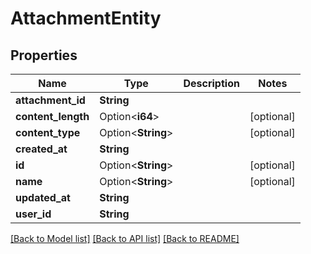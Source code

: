 # AttachmentEntity

## Properties

Name | Type | Description | Notes
------------ | ------------- | ------------- | -------------
**attachment_id** | **String** |  | 
**content_length** | Option<**i64**> |  | [optional]
**content_type** | Option<**String**> |  | [optional]
**created_at** | **String** |  | 
**id** | Option<**String**> |  | [optional]
**name** | Option<**String**> |  | [optional]
**updated_at** | **String** |  | 
**user_id** | **String** |  | 

[[Back to Model list]](../README#documentation-for-models) [[Back to API list]](../README#documentation-for-api-endpoints) [[Back to README]](../README)


